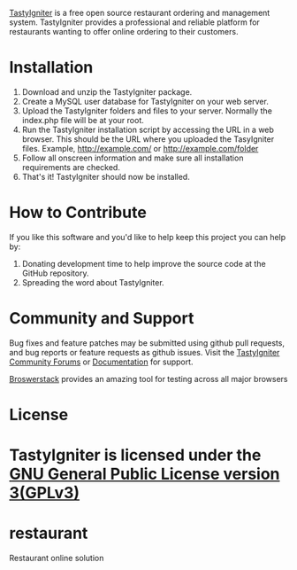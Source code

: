 
[TastyIgniter](http://tastyigniter.com/) is a free open source restaurant ordering and management system. TastyIgniter provides a professional and reliable platform for restaurants wanting to offer online ordering to their customers.

Installation
============
1. Download and unzip the TastyIgniter package.
2. Create a MySQL user database for TastyIgniter on your web server.
3. Upload the TastyIgniter folders and files to your server. Normally the index.php file will be at your root.
4. Run the TastyIgniter installation script by accessing the URL in a web browser. This should be the URL where you uploaded the TasyIgniter files. Example, http://example.com/ or http://example.com/folder
5. Follow all onscreen information and make sure all installation requirements are checked.
7. That's it! TastyIgniter should now be installed.

How to Contribute
============
If you like this software and you'd like to help keep this project you can help by:<br />
1. Donating development time to help improve the source code at the GitHub repository.<br />
2. Spreading the word about TastyIgniter.

Community and Support
=====================
Bug fixes and feature patches may be submitted using github pull requests, and bug reports or feature requests as github issues.
Visit the [TastyIgniter Community Forums](http://forum.tastyigniter.com) or [Documentation](http://docs.tastyigniter.com) for support.

[Broswerstack](http://www.browserstack.com/) provides an amazing tool for testing across all major browsers

License
============
TastyIgniter is licensed under the [GNU General Public License version 3(GPLv3)](http://tastyigniter.com/licence/)
=======
# restaurant
Restaurant online solution
